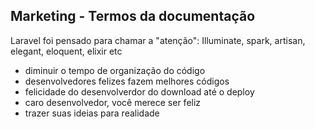 ## Marketing - Termos da documentação

Laravel foi pensado para chamar a "atenção": Illuminate, spark, artisan, elegant, eloquent, elixir etc

 - diminuir o tempo de organização do código
 - desenvolvedores felizes fazem melhores códigos
 - felicidade do desenvolverdor do download até o deploy
 - caro desenvolvedor, você merece ser feliz
 - trazer suas ideias para realidade
